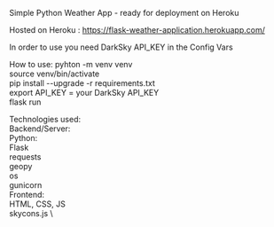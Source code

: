 Simple Python Weather App - ready for deployment on Heroku 

Hosted on Heroku : https://flask-weather-application.herokuapp.com/ 

In order to use you need DarkSky API_KEY in the Config Vars

How to use: 
pyhton -m venv venv \
source venv/bin/activate \
pip install --upgrade -r requirements.txt \
export API_KEY = your DarkSky API_KEY \
flask run 

Technologies used: \
Backend/Server: \
	Python: \
		Flask \
		requests \
		geopy \
		os \
		gunicorn \
Frontend: \
	 HTML, CSS, JS \
	  skycons.js \
